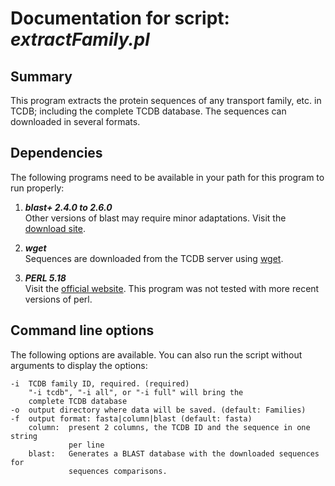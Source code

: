 # Documentation for script: _extractFamily.pl_

## Summary
This program extracts the protein sequences of any transport family, etc. in TCDB; 
including the complete TCDB database. The sequences can downloaded in several formats.


## Dependencies
The following programs need to be available in your path for this 
program to run properly:

1. **_blast+ 2.4.0 to 2.6.0_**  
Other versions of blast may require minor adaptations. Visit the
[download site](https://blast.ncbi.nlm.nih.gov/Blast.cgi?PAGE_TYPE=BlastDocs&DOC_TYPE=Download). 

2. **_wget_**  
Sequences are downloaded from the TCDB server using [wget](https://www.gnu.org/software/wget).

3. **_PERL 5.18_**  
Visit the [official website](https://www.perl.org/). This program 
was not tested with more recent versions of perl.

## Command line options
The following options are available. You can also run the 
script without arguments to display the options:

    -i  TCDB family ID, required. (required)
        "-i tcdb", "-i all", or "-i full" will bring the
        complete TCDB database
    -o  output directory where data will be saved. (default: Families)  
    -f  output format: fasta|column|blast (default: fasta)
        column:  present 2 columns, the TCDB ID and the sequence in one string
                 per line
        blast:   Generates a BLAST database with the downloaded sequences for
                 sequences comparisons.


